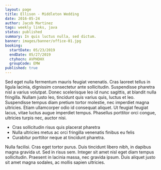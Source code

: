 ```yaml
---
layout: page
title: Ellison - Middleton Wedding
date: 2016-05-24
author: Jacob Martinez
tags: weekly links, java
status: published
summary: In quis luctus nulla, sed dictum.
banner: images/banner/office-01.jpg
booking:
  startDate: 05/23/2019
  endDate: 05/27/2019
  ctyhocn: AVPHDHX
  groupCode: EMW
published: true
---
```

Sed eget nulla fermentum mauris feugiat venenatis. Cras laoreet tellus in ligula lacinia, dignissim consectetur ante sollicitudin. Suspendisse pharetra nisl a varius volutpat. Donec scelerisque leo id nunc sagittis, at blandit nulla fringilla. Nullam justo leo, tincidunt quis varius quis, luctus et leo. Suspendisse tempus diam pretium tortor molestie, nec imperdiet magna ultricies. Etiam ullamcorper odio id consequat aliquet. Ut feugiat feugiat lacus, vitae luctus augue imperdiet tempus. Phasellus porttitor orci congue, ultricies turpis nec, auctor nisi.

* Cras sollicitudin risus quis placerat pharetra
* Nulla ultricies metus ac orci fringilla venenatis finibus eu felis
* Curabitur porttitor neque at tincidunt pharetra.

Nulla facilisi. Cras eget tortor purus. Duis tincidunt libero nibh, in dapibus magna gravida ut. Sed in risus sem. Integer sit amet nisl eget diam tempus sollicitudin. Praesent in lacinia massa, nec gravida ipsum. Duis aliquet justo sit amet magna sodales, ac mollis sapien ultricies.
